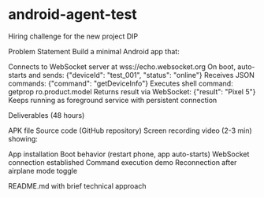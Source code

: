 # android-agent-test
Hiring challenge for the new project DIP

Problem Statement
Build a minimal Android app that:

Connects to WebSocket server at wss://echo.websocket.org
On boot, auto-starts and sends: {"deviceId": "test_001", "status": "online"}
Receives JSON commands: {"command": "getDeviceInfo"}
Executes shell command: getprop ro.product.model
Returns result via WebSocket: {"result": "Pixel 5"}
Keeps running as foreground service with persistent connection

Deliverables (48 hours)

APK file
Source code (GitHub repository)
Screen recording video (2-3 min) showing:

App installation
Boot behavior (restart phone, app auto-starts)
WebSocket connection established
Command execution demo
Reconnection after airplane mode toggle


README.md with brief technical approach
